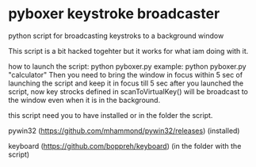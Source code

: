 # pyboxer keystroke broadcaster
python script for broadcasting keystroks to a background window

This script is a bit hacked togehter but it works for what iam doing with it.

how to launch the script:
python pyboxer.py <window name>
example:
python pyboxer.py "calculator"
Then you need to bring the window in focus within 5 sec of launching the script and keep it in focus till 5 sec after you launched the script, now key strocks defined in scanToVirtualKey() will be broadcast to the window even when it is in the background.

this script need you to have installed or in the folder the script.

pywin32 (https://github.com/mhammond/pywin32/releases) (installed)

keyboard (https://github.com/boppreh/keyboard) (in the folder with the script)
